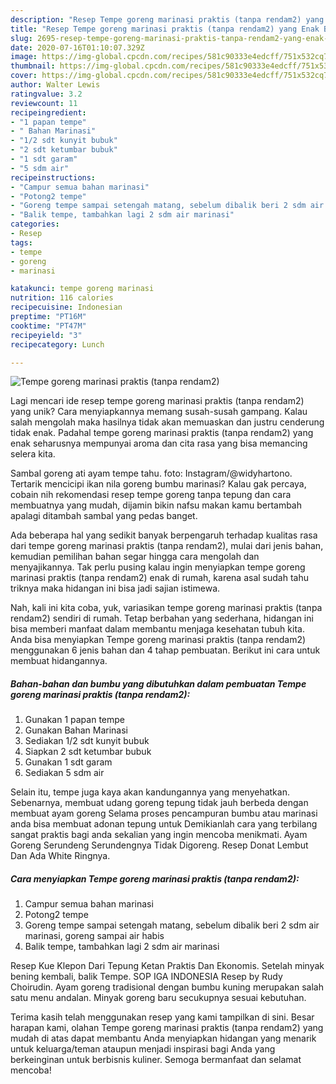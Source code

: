 ```yaml
---
description: "Resep Tempe goreng marinasi praktis (tanpa rendam2) yang Enak Banget"
title: "Resep Tempe goreng marinasi praktis (tanpa rendam2) yang Enak Banget"
slug: 2695-resep-tempe-goreng-marinasi-praktis-tanpa-rendam2-yang-enak-banget
date: 2020-07-16T01:10:07.329Z
image: https://img-global.cpcdn.com/recipes/581c90333e4edcff/751x532cq70/tempe-goreng-marinasi-praktis-tanpa-rendam2-foto-resep-utama.jpg
thumbnail: https://img-global.cpcdn.com/recipes/581c90333e4edcff/751x532cq70/tempe-goreng-marinasi-praktis-tanpa-rendam2-foto-resep-utama.jpg
cover: https://img-global.cpcdn.com/recipes/581c90333e4edcff/751x532cq70/tempe-goreng-marinasi-praktis-tanpa-rendam2-foto-resep-utama.jpg
author: Walter Lewis
ratingvalue: 3.2
reviewcount: 11
recipeingredient:
- "1 papan tempe"
- " Bahan Marinasi"
- "1/2 sdt kunyit bubuk"
- "2 sdt ketumbar bubuk"
- "1 sdt garam"
- "5 sdm air"
recipeinstructions:
- "Campur semua bahan marinasi"
- "Potong2 tempe"
- "Goreng tempe sampai setengah matang, sebelum dibalik beri 2 sdm air marinasi, goreng sampai air habis"
- "Balik tempe, tambahkan lagi 2 sdm air marinasi"
categories:
- Resep
tags:
- tempe
- goreng
- marinasi

katakunci: tempe goreng marinasi 
nutrition: 116 calories
recipecuisine: Indonesian
preptime: "PT16M"
cooktime: "PT47M"
recipeyield: "3"
recipecategory: Lunch

---
```



![Tempe goreng marinasi praktis (tanpa rendam2)](https://img-global.cpcdn.com/recipes/581c90333e4edcff/751x532cq70/tempe-goreng-marinasi-praktis-tanpa-rendam2-foto-resep-utama.jpg)

Lagi mencari ide resep tempe goreng marinasi praktis (tanpa rendam2) yang unik? Cara menyiapkannya memang susah-susah gampang. Kalau salah mengolah maka hasilnya tidak akan memuaskan dan justru cenderung tidak enak. Padahal tempe goreng marinasi praktis (tanpa rendam2) yang enak seharusnya mempunyai aroma dan cita rasa yang bisa memancing selera kita.

Sambal goreng ati ayam tempe tahu. foto: Instagram/@widyhartono. Tertarik mencicipi ikan nila goreng bumbu marinasi? Kalau gak percaya, cobain nih rekomendasi resep tempe goreng tanpa tepung dan cara membuatnya yang mudah, dijamin bikin nafsu makan kamu bertambah apalagi ditambah sambal yang pedas banget.

Ada beberapa hal yang sedikit banyak berpengaruh terhadap kualitas rasa dari tempe goreng marinasi praktis (tanpa rendam2), mulai dari jenis bahan, kemudian pemilihan bahan segar hingga cara mengolah dan menyajikannya. Tak perlu pusing kalau ingin menyiapkan tempe goreng marinasi praktis (tanpa rendam2) enak di rumah, karena asal sudah tahu triknya maka hidangan ini bisa jadi sajian istimewa.


Nah, kali ini kita coba, yuk, variasikan tempe goreng marinasi praktis (tanpa rendam2) sendiri di rumah. Tetap berbahan yang sederhana, hidangan ini bisa memberi manfaat dalam membantu menjaga kesehatan tubuh kita. Anda bisa menyiapkan Tempe goreng marinasi praktis (tanpa rendam2) menggunakan 6 jenis bahan dan 4 tahap pembuatan. Berikut ini cara untuk membuat hidangannya.

<!--inarticleads1-->

##### Bahan-bahan dan bumbu yang dibutuhkan dalam pembuatan Tempe goreng marinasi praktis (tanpa rendam2):

1. Gunakan 1 papan tempe
1. Gunakan  Bahan Marinasi
1. Sediakan 1/2 sdt kunyit bubuk
1. Siapkan 2 sdt ketumbar bubuk
1. Gunakan 1 sdt garam
1. Sediakan 5 sdm air


Selain itu, tempe juga kaya akan kandungannya yang menyehatkan. Sebenarnya, membuat udang goreng tepung tidak jauh berbeda dengan membuat ayam goreng Selama proses pencampuran bumbu atau marinasi anda bisa membuat adonan tepung untuk Demikianlah cara yang terbilang sangat praktis bagi anda sekalian yang ingin mencoba menikmati. Ayam Goreng Serundeng Serundengnya Tidak Digoreng. Resep Donat Lembut Dan Ada White Ringnya. 

<!--inarticleads2-->

##### Cara menyiapkan Tempe goreng marinasi praktis (tanpa rendam2):

1. Campur semua bahan marinasi
1. Potong2 tempe
1. Goreng tempe sampai setengah matang, sebelum dibalik beri 2 sdm air marinasi, goreng sampai air habis
1. Balik tempe, tambahkan lagi 2 sdm air marinasi


Resep Kue Klepon Dari Tepung Ketan Praktis Dan Ekonomis. Setelah minyak bening kembali, balik Tempe. SOP IGA INDONESIA Resep by Rudy Choirudin. Ayam goreng tradisional dengan bumbu kuning merupakan salah satu menu andalan. Minyak goreng baru secukupnya sesuai kebutuhan. 

Terima kasih telah menggunakan resep yang kami tampilkan di sini. Besar harapan kami, olahan Tempe goreng marinasi praktis (tanpa rendam2) yang mudah di atas dapat membantu Anda menyiapkan hidangan yang menarik untuk keluarga/teman ataupun menjadi inspirasi bagi Anda yang berkeinginan untuk berbisnis kuliner. Semoga bermanfaat dan selamat mencoba!
